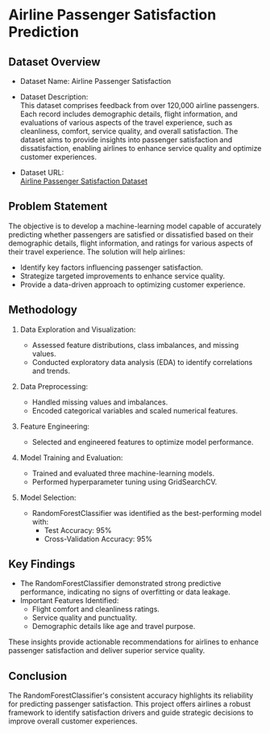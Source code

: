 # Airline Passenger Satisfaction Prediction

## Dataset Overview
- Dataset Name: Airline Passenger Satisfaction  
- Dataset Description:  
  This dataset comprises feedback from over 120,000 airline passengers. Each record includes demographic details, flight information, and evaluations of various aspects of the travel experience, such as cleanliness, comfort, service quality, and overall satisfaction. The dataset aims to provide insights into passenger satisfaction and dissatisfaction, enabling airlines to enhance service quality and optimize customer experiences.  

- Dataset URL:  
  [Airline Passenger Satisfaction Dataset](https://mavenanalytics.io/data-playground?page=6&pageSize=5)  

## Problem Statement
The objective is to develop a machine-learning model capable of accurately predicting whether passengers are satisfied or dissatisfied based on their demographic details, flight information, and ratings for various aspects of their travel experience. The solution will help airlines:  
- Identify key factors influencing passenger satisfaction.  
- Strategize targeted improvements to enhance service quality.  
- Provide a data-driven approach to optimizing customer experience.  

## Methodology
1. Data Exploration and Visualization:  
   - Assessed feature distributions, class imbalances, and missing values.  
   - Conducted exploratory data analysis (EDA) to identify correlations and trends.  

2. Data Preprocessing:  
   - Handled missing values and imbalances.  
   - Encoded categorical variables and scaled numerical features.  

3. Feature Engineering:  
   - Selected and engineered features to optimize model performance.  

4. Model Training and Evaluation:  
   - Trained and evaluated three machine-learning models.  
   - Performed hyperparameter tuning using GridSearchCV.  

5. Model Selection:  
   - RandomForestClassifier was identified as the best-performing model with:  
     - Test Accuracy: 95%  
     - Cross-Validation Accuracy: 95%  

## Key Findings
- The RandomForestClassifier demonstrated strong predictive performance, indicating no signs of overfitting or data leakage.  
- Important Features Identified:  
  - Flight comfort and cleanliness ratings.  
  - Service quality and punctuality.  
  - Demographic details like age and travel purpose.  

These insights provide actionable recommendations for airlines to enhance passenger satisfaction and deliver superior service quality.  


## Conclusion
The RandomForestClassifier's consistent accuracy highlights its reliability for predicting passenger satisfaction. This project offers airlines a robust framework to identify satisfaction drivers and guide strategic decisions to improve overall customer experiences.  


